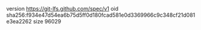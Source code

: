 version https://git-lfs.github.com/spec/v1
oid sha256:f934e47d54ea6b75d5ff0d180fcad581e0d3369966c9c348cf21d081e3ea2262
size 96029
